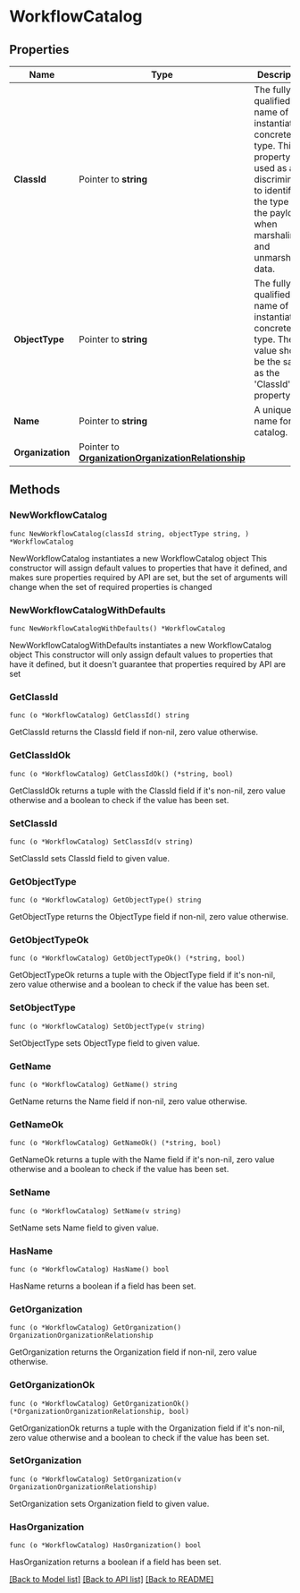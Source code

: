 # WorkflowCatalog

## Properties

Name | Type | Description | Notes
------------ | ------------- | ------------- | -------------
**ClassId** | Pointer to **string** | The fully-qualified name of the instantiated, concrete type. This property is used as a discriminator to identify the type of the payload when marshaling and unmarshaling data. | [default to "workflow.Catalog"]
**ObjectType** | Pointer to **string** | The fully-qualified name of the instantiated, concrete type. The value should be the same as the &#39;ClassId&#39; property. | [default to "workflow.Catalog"]
**Name** | Pointer to **string** | A unique name for the catalog. | [optional] 
**Organization** | Pointer to [**OrganizationOrganizationRelationship**](organization.Organization.Relationship.md) |  | [optional] 

## Methods

### NewWorkflowCatalog

`func NewWorkflowCatalog(classId string, objectType string, ) *WorkflowCatalog`

NewWorkflowCatalog instantiates a new WorkflowCatalog object
This constructor will assign default values to properties that have it defined,
and makes sure properties required by API are set, but the set of arguments
will change when the set of required properties is changed

### NewWorkflowCatalogWithDefaults

`func NewWorkflowCatalogWithDefaults() *WorkflowCatalog`

NewWorkflowCatalogWithDefaults instantiates a new WorkflowCatalog object
This constructor will only assign default values to properties that have it defined,
but it doesn't guarantee that properties required by API are set

### GetClassId

`func (o *WorkflowCatalog) GetClassId() string`

GetClassId returns the ClassId field if non-nil, zero value otherwise.

### GetClassIdOk

`func (o *WorkflowCatalog) GetClassIdOk() (*string, bool)`

GetClassIdOk returns a tuple with the ClassId field if it's non-nil, zero value otherwise
and a boolean to check if the value has been set.

### SetClassId

`func (o *WorkflowCatalog) SetClassId(v string)`

SetClassId sets ClassId field to given value.


### GetObjectType

`func (o *WorkflowCatalog) GetObjectType() string`

GetObjectType returns the ObjectType field if non-nil, zero value otherwise.

### GetObjectTypeOk

`func (o *WorkflowCatalog) GetObjectTypeOk() (*string, bool)`

GetObjectTypeOk returns a tuple with the ObjectType field if it's non-nil, zero value otherwise
and a boolean to check if the value has been set.

### SetObjectType

`func (o *WorkflowCatalog) SetObjectType(v string)`

SetObjectType sets ObjectType field to given value.


### GetName

`func (o *WorkflowCatalog) GetName() string`

GetName returns the Name field if non-nil, zero value otherwise.

### GetNameOk

`func (o *WorkflowCatalog) GetNameOk() (*string, bool)`

GetNameOk returns a tuple with the Name field if it's non-nil, zero value otherwise
and a boolean to check if the value has been set.

### SetName

`func (o *WorkflowCatalog) SetName(v string)`

SetName sets Name field to given value.

### HasName

`func (o *WorkflowCatalog) HasName() bool`

HasName returns a boolean if a field has been set.

### GetOrganization

`func (o *WorkflowCatalog) GetOrganization() OrganizationOrganizationRelationship`

GetOrganization returns the Organization field if non-nil, zero value otherwise.

### GetOrganizationOk

`func (o *WorkflowCatalog) GetOrganizationOk() (*OrganizationOrganizationRelationship, bool)`

GetOrganizationOk returns a tuple with the Organization field if it's non-nil, zero value otherwise
and a boolean to check if the value has been set.

### SetOrganization

`func (o *WorkflowCatalog) SetOrganization(v OrganizationOrganizationRelationship)`

SetOrganization sets Organization field to given value.

### HasOrganization

`func (o *WorkflowCatalog) HasOrganization() bool`

HasOrganization returns a boolean if a field has been set.


[[Back to Model list]](../README.md#documentation-for-models) [[Back to API list]](../README.md#documentation-for-api-endpoints) [[Back to README]](../README.md)


